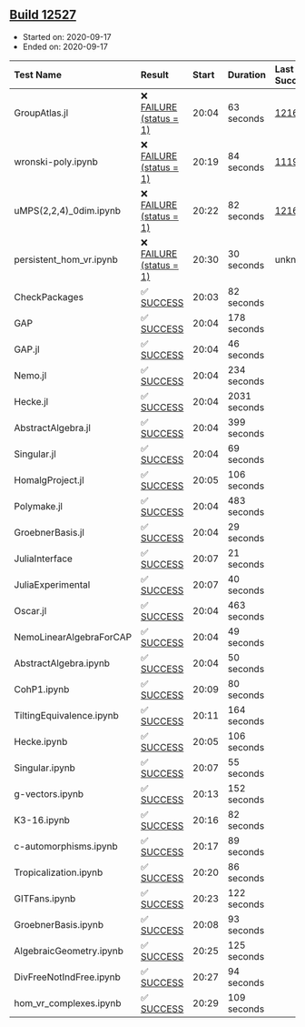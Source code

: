 ## [Build 12527](https://oscarci.mathematik.uni-kl.de/job/oscar/12527/)

* Started on: 2020-09-17
* Ended on: 2020-09-17

| Test Name    | Result | Start | Duration | Last Success | First Failure |
|:-------------|:-------|:------|:---------|:-------------|:--------------|
| GroupAtlas.jl | ❌ [FAILURE (status = 1)](https://oscarci.mathematik.uni-kl.de/job/oscar/12527/artifact/logs/build-12527/GroupAtlas.jl.log) | 20:04 | 63 seconds | [12167](https://oscarci.mathematik.uni-kl.de/job/oscar/12167/) | [12168](https://oscarci.mathematik.uni-kl.de/job/oscar/12168/) |
| wronski-poly.ipynb | ❌ [FAILURE (status = 1)](https://oscarci.mathematik.uni-kl.de/job/oscar/12527/artifact/logs/build-12527/wronski-poly.ipynb.log) | 20:19 | 84 seconds | [11192](https://oscarci.mathematik.uni-kl.de/job/oscar/11192/) | [11193](https://oscarci.mathematik.uni-kl.de/job/oscar/11193/) |
| uMPS(2,2,4)_0dim.ipynb | ❌ [FAILURE (status = 1)](https://oscarci.mathematik.uni-kl.de/job/oscar/12527/artifact/logs/build-12527/uMPS-2-2-4-_0dim.ipynb.log) | 20:22 | 82 seconds | [12167](https://oscarci.mathematik.uni-kl.de/job/oscar/12167/) | [12168](https://oscarci.mathematik.uni-kl.de/job/oscar/12168/) |
| persistent_hom_vr.ipynb | ❌ [FAILURE (status = 1)](https://oscarci.mathematik.uni-kl.de/job/oscar/12527/artifact/logs/build-12527/persistent_hom_vr.ipynb.log) | 20:30 | 30 seconds | unknown | unknown |
| CheckPackages | ✅ [SUCCESS](https://oscarci.mathematik.uni-kl.de/job/oscar/12527/artifact/logs/build-12527/CheckPackages.log) | 20:03 | 82 seconds |  |  |
| GAP | ✅ [SUCCESS](https://oscarci.mathematik.uni-kl.de/job/oscar/12527/artifact/logs/build-12527/GAP.log) | 20:04 | 178 seconds |  |  |
| GAP.jl | ✅ [SUCCESS](https://oscarci.mathematik.uni-kl.de/job/oscar/12527/artifact/logs/build-12527/GAP.jl.log) | 20:04 | 46 seconds |  |  |
| Nemo.jl | ✅ [SUCCESS](https://oscarci.mathematik.uni-kl.de/job/oscar/12527/artifact/logs/build-12527/Nemo.jl.log) | 20:04 | 234 seconds |  |  |
| Hecke.jl | ✅ [SUCCESS](https://oscarci.mathematik.uni-kl.de/job/oscar/12527/artifact/logs/build-12527/Hecke.jl.log) | 20:04 | 2031 seconds |  |  |
| AbstractAlgebra.jl | ✅ [SUCCESS](https://oscarci.mathematik.uni-kl.de/job/oscar/12527/artifact/logs/build-12527/AbstractAlgebra.jl.log) | 20:04 | 399 seconds |  |  |
| Singular.jl | ✅ [SUCCESS](https://oscarci.mathematik.uni-kl.de/job/oscar/12527/artifact/logs/build-12527/Singular.jl.log) | 20:04 | 69 seconds |  |  |
| HomalgProject.jl | ✅ [SUCCESS](https://oscarci.mathematik.uni-kl.de/job/oscar/12527/artifact/logs/build-12527/HomalgProject.jl.log) | 20:05 | 106 seconds |  |  |
| Polymake.jl | ✅ [SUCCESS](https://oscarci.mathematik.uni-kl.de/job/oscar/12527/artifact/logs/build-12527/Polymake.jl.log) | 20:04 | 483 seconds |  |  |
| GroebnerBasis.jl | ✅ [SUCCESS](https://oscarci.mathematik.uni-kl.de/job/oscar/12527/artifact/logs/build-12527/GroebnerBasis.jl.log) | 20:04 | 29 seconds |  |  |
| JuliaInterface | ✅ [SUCCESS](https://oscarci.mathematik.uni-kl.de/job/oscar/12527/artifact/logs/build-12527/JuliaInterface.log) | 20:07 | 21 seconds |  |  |
| JuliaExperimental | ✅ [SUCCESS](https://oscarci.mathematik.uni-kl.de/job/oscar/12527/artifact/logs/build-12527/JuliaExperimental.log) | 20:07 | 40 seconds |  |  |
| Oscar.jl | ✅ [SUCCESS](https://oscarci.mathematik.uni-kl.de/job/oscar/12527/artifact/logs/build-12527/Oscar.jl.log) | 20:04 | 463 seconds |  |  |
| NemoLinearAlgebraForCAP | ✅ [SUCCESS](https://oscarci.mathematik.uni-kl.de/job/oscar/12527/artifact/logs/build-12527/NemoLinearAlgebraForCAP.log) | 20:04 | 49 seconds |  |  |
| AbstractAlgebra.ipynb | ✅ [SUCCESS](https://oscarci.mathematik.uni-kl.de/job/oscar/12527/artifact/logs/build-12527/AbstractAlgebra.ipynb.log) | 20:04 | 50 seconds |  |  |
| CohP1.ipynb | ✅ [SUCCESS](https://oscarci.mathematik.uni-kl.de/job/oscar/12527/artifact/logs/build-12527/CohP1.ipynb.log) | 20:09 | 80 seconds |  |  |
| TiltingEquivalence.ipynb | ✅ [SUCCESS](https://oscarci.mathematik.uni-kl.de/job/oscar/12527/artifact/logs/build-12527/TiltingEquivalence.ipynb.log) | 20:11 | 164 seconds |  |  |
| Hecke.ipynb | ✅ [SUCCESS](https://oscarci.mathematik.uni-kl.de/job/oscar/12527/artifact/logs/build-12527/Hecke.ipynb.log) | 20:05 | 106 seconds |  |  |
| Singular.ipynb | ✅ [SUCCESS](https://oscarci.mathematik.uni-kl.de/job/oscar/12527/artifact/logs/build-12527/Singular.ipynb.log) | 20:07 | 55 seconds |  |  |
| g-vectors.ipynb | ✅ [SUCCESS](https://oscarci.mathematik.uni-kl.de/job/oscar/12527/artifact/logs/build-12527/g-vectors.ipynb.log) | 20:13 | 152 seconds |  |  |
| K3-16.ipynb | ✅ [SUCCESS](https://oscarci.mathematik.uni-kl.de/job/oscar/12527/artifact/logs/build-12527/K3-16.ipynb.log) | 20:16 | 82 seconds |  |  |
| c-automorphisms.ipynb | ✅ [SUCCESS](https://oscarci.mathematik.uni-kl.de/job/oscar/12527/artifact/logs/build-12527/c-automorphisms.ipynb.log) | 20:17 | 89 seconds |  |  |
| Tropicalization.ipynb | ✅ [SUCCESS](https://oscarci.mathematik.uni-kl.de/job/oscar/12527/artifact/logs/build-12527/Tropicalization.ipynb.log) | 20:20 | 86 seconds |  |  |
| GITFans.ipynb | ✅ [SUCCESS](https://oscarci.mathematik.uni-kl.de/job/oscar/12527/artifact/logs/build-12527/GITFans.ipynb.log) | 20:23 | 122 seconds |  |  |
| GroebnerBasis.ipynb | ✅ [SUCCESS](https://oscarci.mathematik.uni-kl.de/job/oscar/12527/artifact/logs/build-12527/GroebnerBasis.ipynb.log) | 20:08 | 93 seconds |  |  |
| AlgebraicGeometry.ipynb | ✅ [SUCCESS](https://oscarci.mathematik.uni-kl.de/job/oscar/12527/artifact/logs/build-12527/AlgebraicGeometry.ipynb.log) | 20:25 | 125 seconds |  |  |
| DivFreeNotIndFree.ipynb | ✅ [SUCCESS](https://oscarci.mathematik.uni-kl.de/job/oscar/12527/artifact/logs/build-12527/DivFreeNotIndFree.ipynb.log) | 20:27 | 94 seconds |  |  |
| hom_vr_complexes.ipynb | ✅ [SUCCESS](https://oscarci.mathematik.uni-kl.de/job/oscar/12527/artifact/logs/build-12527/hom_vr_complexes.ipynb.log) | 20:29 | 109 seconds |  |  |
